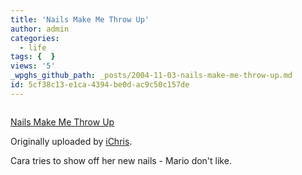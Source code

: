 ```yaml
---
title: 'Nails Make Me Throw Up'
author: admin
categories:
  - life
tags: {  }
views: '5'
_wpghs_github_path: _posts/2004-11-03-nails-make-me-throw-up.md
id: 5cf38c13-e1ca-4394-be0d-ac9c50c157de
---
```

<p><a href="http://www.flickr.com/photos/lemon/1245730/" title="photo sharing"><img src="http://www.flickr.com/photos/1245730_419fdf9af8_m.jpg" alt="" /></a></p>
<p><a href="http://www.flickr.com/photos/lemon/1245730/">Nails Make Me Throw Up</a></p>
<p>Originally uploaded by <a href="http://www.flickr.com/people/lemon/">iChris</a>.</p>
<p>Cara tries to show off her new nails - Mario don't like.</p>
